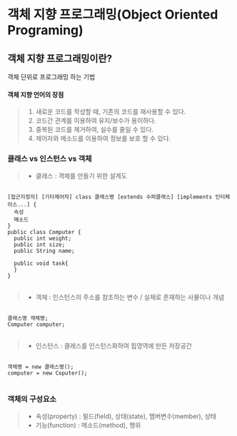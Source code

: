 # 객체 지향 프로그래밍(Object Oriented Programing)

## 객체 지향 프로그래밍이란?
객체 단위로 프로그래밍 하는 기법

#### 객체 지향 언어의 장점
> 1. 새로운 코드를 작성할 때, 기존의 코드를 재사용할 수 있다.
> 2. 코드간 관계를 이용하여 유지/보수가 용이하다.
> 3. 중복된 코드를 제거하여, 실수를 줄일 수 있다.
> 4. 제어자와 메소드를 이용하여 정보를 보호 할 수 있다.


### 클래스 vs 인스턴스 vs 객체
> * 클래스 : 객체를 만들기 위한 설계도
<pre>
<code>
[접근지정자] [기타제어자] class 클래스명 [extends 수퍼클래스] [implements 인터페이스...] {
  속성
  메소드
}
public class Computer {
  public int weight;
  public int size;
  public String name;

  public void task{
  }
}
</code>
</pre>
> * 객체 : 인스턴스의 주소를 참조하는 변수 / 실제로 존재하는 사물이나 개념
<pre>
<code>
클래스명 객체명;
Computer computer;
</code>
</pre>
> * 인스턴스 : 클래스를 인스턴스화하여 힙영역에 만든 저장공간
<pre>
<code>
객체명 = new 클래스명();
computer = new Coputer();
</code>
</pre>

### 객체의 구성요소
> * 속성(property) : 필드(field), 상태(state), 멤버변수(member), 상태
> * 기능(function) : 메소드(method), 행위
